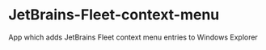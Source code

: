 # JetBrains-Fleet-context-menu
App which adds JetBrains Fleet context menu entries to Windows Explorer
